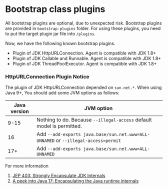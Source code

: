 # Bootstrap class plugins
All bootstrap plugins are optional, due to unexpected risk. Bootstrap plugins are provided in `bootstrap-plugins` folder.
For using these plugins, you need to put the target plugin jar file into `/plugins`.

Now, we have the following known bootstrap plugins.
* Plugin of JDK HttpURLConnection. Agent is compatible with JDK 1.8+
* Plugin of JDK Callable and Runnable. Agent is compatible with JDK 1.8+
* Plugin of JDK ThreadPoolExecutor. Agent is compatible with JDK 1.8+

### HttpURLConnection Plugin Notice
The plugin of JDK HttpURLConnection depended on `sun.net.*`. When using Java 9+, You should add some JVM options as follows:

| Java version | JVM option                                                                     |
|--------------|--------------------------------------------------------------------------------|
| 9-15         |Nothing to do. Because `--illegal-access` default model is permitted.             |
| 16           |Add `--add-exports java.base/sun.net.www=ALL-UNNAMED` or `--illegal-access=permit` |
| 17+          |Add `--add-exports java.base/sun.net.www=ALL-UNNAMED`                              |

For more information 
1. [JEP 403: Strongly Encapsulate JDK Internals](https://openjdk.org/jeps/403)
2. [A peek into Java 17: Encapsulating the Java runtime internals](https://blogs.oracle.com/javamagazine/post/a-peek-into-java-17-continuing-the-drive-to-encapsulate-the-java-runtime-internals)
